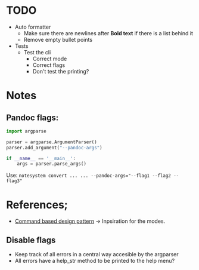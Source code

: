 # TODO
- Auto formatter
	- Make sure there are newlines after **Bold text** if there is a list behind it
	- Remove empty bullet points
- Tests
	- Test the cli
		- Correct mode
		- Correct flags
		- Don't test the printing?

# Notes

## Pandoc flags:
```python
import argparse

parser = argparse.ArgumentParser()
parser.add_argument("--pandoc-args")

if __name__ == '__main__':
    args = parser.parse_args()

```
Use: `notesystem convert ... ... --pandoc-args="--flag1 --flag2 --flag3"`

# References;
- [Command based design pattern](https://refactoring.guru/design-patterns/command) -> Inpsiration for the modes.

## Disable flags

- Keep track of all errors in a central way accesible by the argparser
- All errors have a help_str method to be printed to the help menu?
